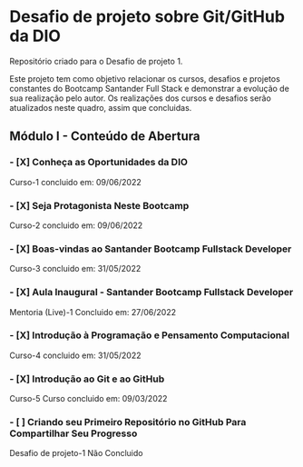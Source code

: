 # Desafio de projeto sobre Git/GitHub da DIO
Repositório criado para o Desafio de projeto 1.

Este projeto tem como objetivo relacionar os cursos, desafios e projetos constantes do Bootcamp Santander Full Stack e demonstrar a evolução de sua realização pelo autor.
Os realizações dos cursos e desafios serão atualizados neste quadro, assim que concluidas.

## Módulo I - Conteúdo de Abertura

### - [X] Conheça as Oportunidades da DIO	
Curso-1 concluido em: 09/06/2022 

### - [X] Seja Protagonista Neste Bootcamp
Curso-2 concluido em: 09/06/2022 
			
### - [X] Boas-vindas ao Santander Bootcamp Fullstack Developer
Curso-3	concluido em: 31/05/2022 

### - [X] Aula Inaugural - Santander Bootcamp Fullstack Developer	
Mentoria (Live)-1 Concluido em: 27/06/2022 

### - [X] Introdução à Programação e Pensamento Computacional
Curso-4 concluido em: 31/05/2022 

### - [X] Introdução ao Git e ao GitHub
Curso-5	Curso concluido em: 09/03/2022 

### - [ ] Criando seu Primeiro Repositório no GitHub Para Compartilhar Seu Progresso
Desafio de projeto-1	Não Concluido 			










